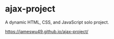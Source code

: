 # ajax-project

A dynamic HTML, CSS, and JavaScript solo project.

https://jameswu49.github.io/ajax-project/
